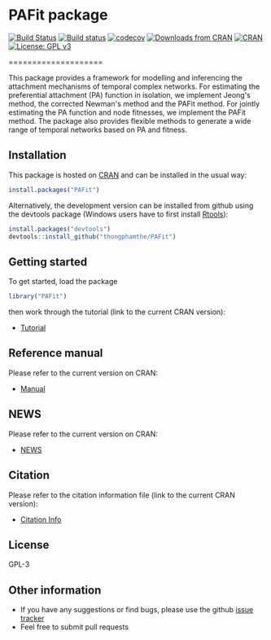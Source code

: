 # PAFit package
[![Build Status](https://travis-ci.org/thongphamthe/PAFit.svg?branch=master)](https://travis-ci.org/thongphamthe/PAFit)
[![Build status](https://ci.appveyor.com/api/projects/status/ufje8pyddp42tbfu/branch/master?svg=true)](https://ci.appveyor.com/project/thongphamthe/pafit/branch/master)
[![codecov](https://codecov.io/gh/thongphamthe/PAFit/branch/master/graph/badge.svg)](https://codecov.io/gh/thongphamthe/PAFit)
[![Downloads from CRAN](http://cranlogs.r-pkg.org/badges/PAFit?color=brightgreen)](http://cran.rstudio.com/web/packages/PAFit/index.html)
[![CRAN](http://www.r-pkg.org/badges/version/PAFit)](http://cran.rstudio.com/package=PAFit)
[![License: GPL v3](https://img.shields.io/badge/License-GPL%20v3-brightgreen.svg)](http://www.gnu.org/licenses/gpl-3.0)

====================

This package provides a framework for modelling and inferencing the attachment mechanisms of temporal complex networks. For estimating the preferential attachment (PA) function in isolation, we implement Jeong's method, the corrected Newman's method and the PAFit method. For jointly estimating the PA function and node fitnesses, we implement the PAFit method. The package also provides flexible methods to generate a wide range of temporal networks based on PA and fitness.   

Installation
------------

This package is hosted on [CRAN](http://cran.r-project.org/web/packages/PAFit/) and can be installed in the usual way:
```r
install.packages("PAFit")
```
Alternatively, the development version can be installed from github using the devtools package (Windows users have to first install [Rtools](http://cran.rstudio.com/bin/windows/Rtools/)):
```r
install.packages("devtools")
devtools::install_github("thongphamthe/PAFit")
```

Getting started
---------------

To get started, load the package
```r
library("PAFit")
```
then work through the tutorial (link to the current CRAN version):

 * [Tutorial](https://cran.r-project.org/web/packages/PAFit/vignettes/Tutorial.pdf)
 
Reference manual
---------------

Please refer to the current version on CRAN:

 * [Manual](https://cran.r-project.org/web/packages/PAFit/PAFit.pdf) 

NEWS
---------------

Please refer to the current version on CRAN:

 * [NEWS](https://cran.r-project.org/web/packages/PAFit/NEWS)

Citation
---------------

Please refer to the citation information file (link to the current CRAN version): 

 * [Citation Info](https://cran.r-project.org/web/packages/PAFit/citation.html)
 
License
-----------------
GPL-3

Other information
-----------------

 * If you have any suggestions or find bugs, please use the github [issue tracker](https://github.com/thongphamthe/PAFit/issues)
 * Feel free to submit pull requests
